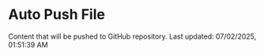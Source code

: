 # Auto Push File

Content that will be pushed to GitHub repository.
Last updated: 07/02/2025, 01:51:39 AM